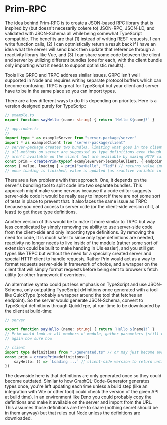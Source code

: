 # Prim-RPC

The idea behind Prim-RPC is to create a JSON-based RPC library that is inspired by (but doesn't necesarily cohere to)
JSON-RPC, JSON-LD, and validated with JSON-Schema all while being somewhat TypeScript compatible. The benefits are
that (1) instead of writing REST requests, I can write function calls, (2) I can optmistically return a result
back if I have an idea what the server will send back then update that reference through a reactivity library like Vue,
and (3) I can share some code between the client and server by utilizing different bundles (one for each, with the
client bundle only importing what it needs to support optimistic results).

Tools like GRPC and TRPC address similar issues. GRPC isn't well supported in Node and requires writing separate
protocol buffers which can become confusing. TRPC is great for TypeScript but your client and server have to be in
the same place so you can import types.

There are a few different ways to do this depending on priorites. Here is a version designed purely for TypeScript:

```typescript
// example.ts
export function sayHello (name: string) { return `Hello ${name}!` }

// app.index.ts
//
import type * as exampleServer from "server-package/server"
import * as exampleClient from "server-package/client"
// server-package creates two bundles, limiting what goes in the client version
// all methods on server are suggested as type definitions even though server version's methods
// aren't available on the client (but are available by making HTTP call)
const prim = createPrim<typeof exampleServer>(exampleClient, { endpoint: "https://example.com/prim" })
const { value, loading } = prim("sayHello", "Ted") // returns value immediately if available
// once loading is finished, value is updated (as reactive variable in framework like Vue)
```

There are a few problems with that approach. One, it depends on the server's bundling tool to split code into
two separate bundles. This apporach might make some nervous because if a code editor suggests server-side code
it would be really easy to import if there are not some sort of tests in place to prevent that. It also faces the
same issue as TRPC because you need access to server code (or the client-side version of it, at least) to get those
type definitions.

Another version of this would be to make it more similar to TRPC but way less complicated by simply 
removing the ability to use server-side code from the client-side and only importing type definitions. By removing
the need for code, It is much safer to since only type definitions are needed, reactivity no longer needs to live
inside of the module (rather some sort of extension could be built to make handling in UIs easier), and you still get
types like TRPC but without the need for a specially created server and special HTTP client to handle requests. Rather
Prin would act as a way to format requests server-side in framework of choice, and a wrapper on the client that will
simply format requests before being sent to browser's fetch utility (or other framework if overriden).

An alternative syntax could put less emphasis on TypeScript and use JSON-Schema, only outputting TypeScript definitions
once generated with a tool like QuickType (probably a wrapper around the tool that fetches an endpoint). So the server
would generate JSON-Schema, convert to TypeScript definitions through QuickType, at run-time to be downloaded by
the client at build-time:

```typescript
// server

export function sayHello (name: string) { return `Hello ${name}!` }
// Prim would look at all members of module, gather parameters (still need to figure out how), and create JSON-Schema,
// again now sure how

// client
import type definitions from "./generated.ts" // or may just become available as namespaced item given in .d.ts file
const prim = createPrim<definitions>({
	sayHello: () => `Loading ...` // client-side version to return until server returns result
})
```

The downside here is that definitions are only generated once so they could become outdated. Similar to how
GraphQL-Code-Generator generates types once, you're left updating each time unless a build step (like an
integration with Vite or other tool) could check the version of the given API at build time). In an environment like
Deno you could probably copy the definitions and make it available on the server and import from the URL.
This assumes those definitions are free to share (nothing secret should be in them anyway) but that rules out Node
unless the definitions are downloaded.
